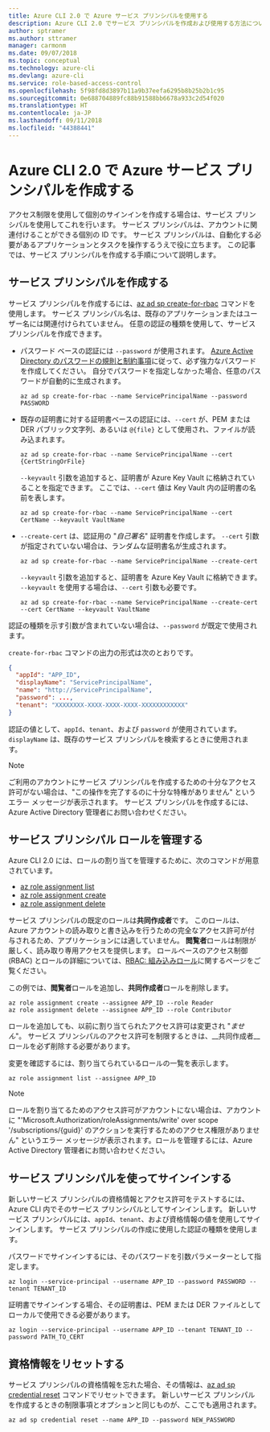 ```yaml
---
title: Azure CLI 2.0 で Azure サービス プリンシパルを使用する
description: Azure CLI 2.0 でサービス プリンシパルを作成および使用する方法について説明します。
author: sptramer
ms.author: sttramer
manager: carmonm
ms.date: 09/07/2018
ms.topic: conceptual
ms.technology: azure-cli
ms.devlang: azure-cli
ms.service: role-based-access-control
ms.openlocfilehash: 5f98fd8d3897b11a9b37eefa6295b8b25b2b1c95
ms.sourcegitcommit: 0e688704889fc88b91588bb6678a933c2d54f020
ms.translationtype: HT
ms.contentlocale: ja-JP
ms.lasthandoff: 09/11/2018
ms.locfileid: "44388441"
---
```

# <a name="create-an-azure-service-principal-with-azure-cli-20"></a>Azure CLI 2.0 で Azure サービス プリンシパルを作成する

アクセス制限を使用して個別のサインインを作成する場合は、サービス プリンシパルを使用してこれを行います。 サービス プリンシパルは、アカウントに関連付けることができる個別の ID です。 サービス プリンシパルは、自動化する必要があるアプリケーションとタスクを操作するうえで役に立ちます。 この記事では、サービス プリンシパルを作成する手順について説明します。

## <a name="create-the-service-principal"></a>サービス プリンシパルを作成する

サービス プリンシパルを作成するには、[az ad sp create-for-rbac](/cli/azure/ad/sp#az-ad-sp-create-for-rbac) コマンドを使用します。 サービス プリンシパル名は、既存のアプリケーションまたはユーザー名には関連付けられていません。 任意の認証の種類を使用して、サービス プリンシパルを作成できます。

* パスワード ベースの認証には `--password` が使用されます。 [Azure Active Directory のパスワードの規則と制約事項](/azure/active-directory/active-directory-passwords-policy)に従って、必ず強力なパスワードを作成してください。 自分でパスワードを指定しなかった場合、任意のパスワードが自動的に生成されます。

  ```azurecli-interactive
  az ad sp create-for-rbac --name ServicePrincipalName --password PASSWORD
  ```

* 既存の証明書に対する証明書ベースの認証には、`--cert` が、PEM または DER パブリック文字列、あるいは `@{file}` として使用され、ファイルが読み込まれます。

  ```azurecli-interactive
  az ad sp create-for-rbac --name ServicePrincipalName --cert {CertStringOrFile}
  ```

  `--keyvault` 引数を追加すると、証明書が Azure Key Vault に格納されていることを指定できます。 ここでは、`--cert` 値は Key Vault 内の証明書の名前を表します。

  ```azurecli-interactive
  az ad sp create-for-rbac --name ServicePrincipalName --cert CertName --keyvault VaultName
  ```

* `--create-cert` は、認証用の "_自己署名_" 証明書を作成します。 `--cert` 引数が指定されていない場合は、ランダムな証明書名が生成されます。

  ```azurecli-interactive
  az ad sp create-for-rbac --name ServicePrincipalName --create-cert
  ```

  `--keyvault` 引数を追加すると、証明書を Azure Key Vault に格納できます。 `--keyvault` を使用する場合は、`--cert` 引数も必要です。

  ```azurecli-interactive
  az ad sp create-for-rbac --name ServicePrincipalName --create-cert --cert CertName --keyvault VaultName
  ```

認証の種類を示す引数が含まれていない場合は、`--password` が既定で使用されます。

`create-for-rbac` コマンドの出力の形式は次のとおりです。

```json
{
  "appId": "APP_ID",
  "displayName": "ServicePrincipalName",
  "name": "http://ServicePrincipalName",
  "password": ...,
  "tenant": "XXXXXXXX-XXXX-XXXX-XXXX-XXXXXXXXXXXX"
}
```

認証の値として、`appId`、`tenant`、および `password` が使用されています。 `displayName` は、既存のサービス プリンシパルを検索するときに使用されます。

> [!NOTE]
> ご利用のアカウントにサービス プリンシパルを作成するための十分なアクセス許可がない場合は、"この操作を完了するのに十分な特権がありません" というエラー メッセージが表示されます。 サービス プリンシパルを作成するには、Azure Active Directory 管理者にお問い合わせください。

## <a name="manage-service-principal-roles"></a>サービス プリンシパル ロールを管理する

Azure CLI 2.0 には、ロールの割り当てを管理するために、次のコマンドが用意されています。

* [az role assignment list](/cli/azure/role/assignment#az-role-assignment-list)
* [az role assignment create](/cli/azure/role/assignment#az-role-assignment-create)
* [az role assignment delete](/cli/azure/role/assignment#az-role-assignment-delete)

サービス プリンシパルの既定のロールは**共同作成者**です。 このロールは、Azure アカウントの読み取りと書き込みを行うための完全なアクセス許可が付与されるため、アプリケーションには適していません。 **閲覧者**ロールは制限が厳しく、読み取り専用アクセスを提供します。  ロールベースのアクセス制御 (RBAC) とロールの詳細については、[RBAC: 組み込みロール](/azure/active-directory/role-based-access-built-in-roles)に関するページをご覧ください。

この例では、**閲覧者**ロールを追加し、**共同作成者**ロールを削除します。

```azurecli-interactive
az role assignment create --assignee APP_ID --role Reader
az role assignment delete --assignee APP_ID --role Contributor
```

ロールを追加しても、以前に割り当てられたアクセス許可は変更され "_ません_"。 サービス プリンシパルのアクセス許可を制限するときは、__共同作成者__ロールを必ず削除する必要があります。

変更を確認するには、割り当てられているロールの一覧を表示します。

```azurecli-interactive
az role assignment list --assignee APP_ID
```

> [!NOTE]
> ロールを割り当てるためのアクセス許可がアカウントにない場合は、アカウントに "'Microsoft.Authorization/roleAssignments/write' over scope '/subscriptions/{guid}' のアクションを実行するためのアクセス権限がありません" というエラー メッセージが表示されます。ロールを管理するには、Azure Active Directory 管理者にお問い合わせください。

## <a name="sign-in-using-the-service-principal"></a>サービス プリンシパルを使ってサインインする

新しいサービス プリンシパルの資格情報とアクセス許可をテストするには、Azure CLI 内でそのサービス プリンシパルとしてサインインします。 新しいサービス プリンシパルには、`appId`、`tenant`、および資格情報の値を使用してサインインします。 サービス プリンシパルの作成に使用した認証の種類を使用します。

パスワードでサインインするには、そのパスワードを引数パラメーターとして指定します。

```azurecli-interactive
az login --service-principal --username APP_ID --password PASSWORD --tenant TENANT_ID
```

証明書でサインインする場合、その証明書は、PEM または DER ファイルとしてローカルで使用できる必要があります。

```azurecli-interactive
az login --service-principal --username APP_ID --tenant TENANT_ID --password PATH_TO_CERT
```

## <a name="reset-credentials"></a>資格情報をリセットする

サービス プリンシパルの資格情報を忘れた場合、その情報は、[az ad sp credential reset](/cli/azure/ad/sp/credential#az-ad-sp-credential-reset) コマンドでリセットできます。 新しいサービス プリンシパルを作成するときの制限事項とオプションと同じものが、ここでも適用されます。

```azurecli-interactive
az ad sp credential reset --name APP_ID --password NEW_PASSWORD
```
